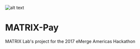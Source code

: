 ![alt text](https://github.com/matrix-io/MATRIX-Pay/blob/master/ios/MATRIX%20Pay/Assets/Assets.xcassets/Logo.imageset/Matrix%20Pay%20Logo@3x.png?raw=true)
# MATRIX-Pay
MATRIX Lab's project for the 2017 eMerge Americas Hackathon
